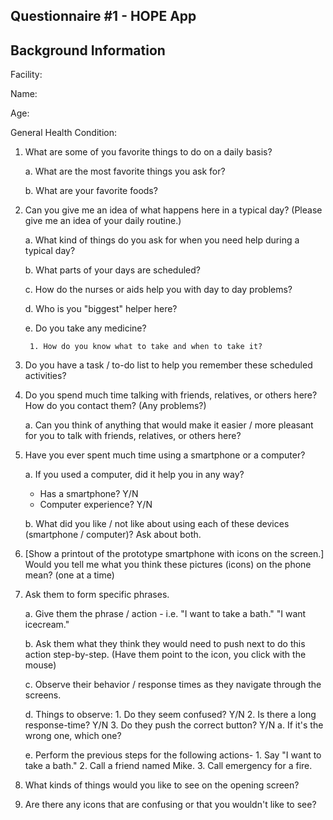 ## Questionnaire #1 - HOPE App

## Background Information

Facility:

Name:

Age:

General Health Condition:


1. What are some of you favorite things to do on a daily basis?


	a. What are the most favorite things you ask for?


	b. What are your favorite foods?


2. Can you give me an idea of what happens here in a typical day?
(Please give me an idea of your daily routine.)


	a. What kind of things do you ask for when you need help during a typical day?


	b. What parts of your days are scheduled?
	
	
	c. How do the nurses or aids help you with day to day problems?


	d. Who is you "biggest" helper here?


	e. Do you take any medicine? 
	
	
		1. How do you know what to take and when to take it?


3. Do you have a task / to-do list to help you remember these scheduled activities?


4. Do you spend much time talking with friends, relatives, or others here? How do you 
contact them? (Any problems?)


	a. Can you think of anything that would make it easier / more pleasant for you 
	to talk with friends, relatives, or others here?


4. Have you ever spent much time using a smartphone or a computer?


	a. If you used a computer, did it help you in any way?


	* Has a smartphone?	Y/N
	* Computer experience?	Y/N


	b. What did you like / not like about using each of these 
	devices (smartphone / computer)? Ask about both.


5. [Show a printout of the prototype smartphone with icons on the screen.]
Would you tell me what you think these pictures (icons) on the phone mean?
(one at a time)


6. Ask them to form specific phrases.


	a. Give them the phrase / action - i.e. "I want to take a bath."
	"I want icecream."


	b. Ask them what they think they would need to push next to do this action 
	step-by-step. (Have them point to the icon, you click with the mouse)


	c. Observe their behavior / response times as they navigate through the screens.


	d. Things to observe:
		1. Do they seem confused?		Y/N
		2. Is there a long response-time?	Y/N
		3. Do they push the correct button? 	Y/N
			a. If it's the wrong one, which one?

	e. Perform the previous steps for the following actions-
		1. Say "I want to take a bath."
		2. Call a friend named Mike.
		3. Call emergency for a fire.


7. What kinds of things would you like to see on the opening screen?


8. Are there any icons that are confusing or that you wouldn't like to see?   

